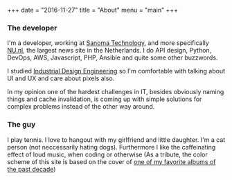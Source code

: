+++
date  = "2016-11-27"
title = "About"
menu  = "main"
+++

### The developer
I'm a developer, working at [Sanoma Technology][1], and more specifically [NU.nl][2], the largest news site in the Netherlands. I do API design, Python, DevOps, AWS, Javascript, PHP, Ansible and quite some other buzzwords. 

I studied [Industrial Design Engineering][3] so I'm comfortable with talking about UI and UX and care about pixels also.

In my opinion one of the hardest challenges in IT, besides obviously naming things and cache invalidation, is coming up with simple solutions for complex problems instead of the other way around.

### The guy
I play tennis. I love to hangout with my girlfriend and little daughter. I'm a cat person (not neccessarily hating dogs). Furthermore I like the caffeinating effect of loud music, when coding or otherwise (As a tribute, the color scheme of this site is based on the cover of [one of my favorite albums of the past decade][4]) 

 [1]: http://sanoma.tech/
 [2]: http://www.nu.nl/
 [3]: http://www.io.tudelft.nl/en/
 [4]: https://en.wikipedia.org/wiki/The_Parallax_II:_Future_Sequence
